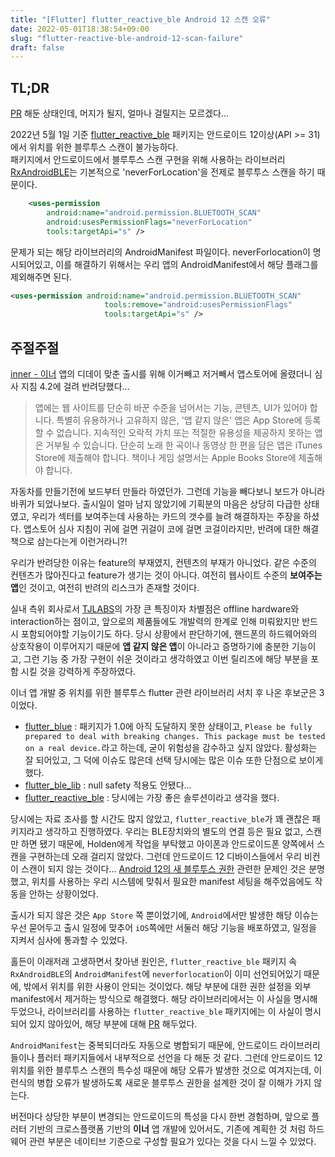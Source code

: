 ```yaml
---
title: "[Flutter] flutter_reactive_ble Android 12 스캔 오류"
date: 2022-05-01T18:38:54+09:00
slug: "flutter-reactive-ble-android-12-scan-failure"
draft: false
---
```


## TL;DR  

[PR](https://github.com/PhilipsHue/flutter_reactive_ble/pull/554) 해둔 상태인데, 머지가 될지, 얼마나 걸릴지는 모르겠다...  

2022년 5월 1일 기준 [flutter_reactive_ble](https://pub.dev/packages/flutter_reactive_ble) 패키지는 안드로이드 12이상(API >= 31)에서 위치를 위한 블루투스 스캔이 불가능하다.  
패키지에서 안드로이드에서 블루투스 스캔 구현을 위해 사용하는 라이브러리 [RxAndroidBLE](https://github.com/dariuszseweryn/RxAndroidBle)는 기본적으로 'neverForLocation'을 전제로 블루투스 스캔을 하기 때문이다.  

```xml
    <uses-permission
        android:name="android.permission.BLUETOOTH_SCAN"
        android:usesPermissionFlags="neverForLocation"
        tools:targetApi="s" />
```

문제가 되는 해당 라이브러리의 AndroidManifest 파일이다. neverForlocation이 명시되어있고, 이를 해결하기 위해서는 우리 앱의 AndroidManifest에서 해당 플래그를 제외해주면 된다.  

```xml
<uses-permission android:name="android.permission.BLUETOOTH_SCAN" 
                     tools:remove="android:usesPermissionFlags"
                     tools:targetApi="s" />
```

## 주절주절

[inner - 이너](https://apps.apple.com/us/app/inner-%EC%9D%B4%EB%84%88/id1619472927) 앱의 디데이 맞춘 출시를 위해 이거빼고 저거빼서 앱스토어에 올렸더니 심사 지침 4.2에 걸려 반려당했다...  
>앱에는 웹 사이트를 단순히 바꾼 수준을 넘어서는 기능, 콘텐츠, UI가 있어야 합니다. 특별히 유용하거나 고유하지 않은, '앱 같지 않은' 앱은 App Store에 등록할 수 없습니다. 지속적인 오락적 가치 또는 적절한 유용성을 제공하지 못하는 앱은 거부될 수 있습니다. 단순히 노래 한 곡이나 동영상 한 편을 담은 앱은 iTunes Store에 제출해야 합니다. 책이나 게임 설명서는 Apple Books Store에 제출해야 합니다.  

자동차를 만들기전에 보드부터 만들라 하였던가. 그런데 기능을 빼다보니 보드가 아니라 바퀴가 되었나보다. 출시일이 얼마 남지 않았기에 기획분의 마음은 상당히 다급한 상태였고, 우리가 섹터를 보여주는데 사용하는 카드의 갯수를 늘려 해결하자는 주장을 하셨다. 앱스토어 심사 지침이 귀에 걸면 귀걸이 코에 걸면 코걸이라지만, 반려에 대한 해결책으로 삼는다는게 이런거라니?!

우리가 반려당한 이유는 feature의 부재였지, 컨텐츠의 부재가 아니었다. 같은 수준의 컨텐츠가 많아진다고 feature가 생기는 것이 아니다. 여전히 웹사이트 수준의 **보여주는 앱**인 것이고, 여전히 반려의 리스크가 존재할 것이다.

실내 측위 회사로서 [TJLABS](https://tjlabscorp.com)의 가장 큰 특징이자 차별점은 offline hardware와 interaction하는 점이고, 앞으로의 제품들에도 개발력의 한계로 인해 미뤄왔지만 반드시 포함되어야할 기능이기도 하다. 당시 상황에서 판단하기에, 핸드폰의 하드웨어와의 상호작용이 이루어지기 때문에 **앱 같지 않은 앱**이 아니라고 증명하기에 충분한 기능이고, 그런 기능 중 가장 구현이 쉬운 것이라고 생각하였고 이번 릴리즈에 해당 부분을 포함 시킬 것을 강력하게 주장하였다.

이너 앱 개발 중 위치를 위한 블루투스 flutter 관련 라이브러리 서치 후 나온 후보군은 3이었다.

- [flutter_blue](https://pub.dev/packages/flutter_blue) : 패키지가 1.0에 아직 도달하지 못한 상태이고, `Please be fully prepared to deal with breaking changes. This package must be tested on a real device.`라고 하는데, 굳이 위험성을 감수하고 싶지 않았다. 활성화는 잘 되어있고, 그 덕에 이슈도 많은데 선택 당시에는 많은 이슈 또한 단점으로 보이게 했다.
- [flutter_ble_lib](https://pub.dev/packages/flutter_ble_lib) : null safety 적용도 안됐다...  
- [flutter_reactive_ble](https://pub.dev/packages/flutter_reactive_ble) : 당시에는 가장 좋은 솔루션이라고 생각을 했다.  

당시에는 자료 조사를 할 시간도 많지 않았고, `flutter_reactive_ble`가 꽤 괜찮은 패키지라고 생각하고 진행하였다. 우리는 BLE장치와의 별도의 연결 등은 필요 없고, 스캔만 하면 됐기 때문에, Holden에게 작업을 부탁했고 아이폰과 안드로이드폰 양쪽에서 스캔을 구현하는데 오래 걸리지 않았다. 그런데 안드로이드 12 디바이스들에서 우리 비컨이 스캔이 되지 않는 것이다... [Android 12의 새 블루투스 권한](https://developer.android.com/guide/topics/connectivity/bluetooth/permissions) 관련한 문제인 것은 분명했고, 위치를 사용하는 우리 시스템에 맞춰서 필요한 manifest 세팅을 해주었음에도 작동을 안하는 상황이었다.

출시가 되지 않은 것은 `App Store` 쪽 뿐이었기에, `Android`에서만 발생한 해당 이슈는 우선 묻어두고 출시 일정에 맞추어 `iOS`쪽에만 서둘러 해당 기능을 배포하였고, 일정을 지켜서 심사에 통과할 수 있었다.

홀든이 이래저래 고생하면서 찾아낸 원인은, `flutter_reactive_ble` 패키지 속 `RxAndroidBLE`의 `AndroidManifest`에 `neverforlocation`이 이미 선언되어있기 때문에, 밖에서 위치를 위한 사용이 안되는 것이었다. 해당 부분에 대한 권한 설정을 외부 manifest에서 제거하는 방식으로 해결했다. 해당 라이브러리에서는 이 사실을 명시해두었으나, 라이브러리를 사용하는 `flutter_reactive_ble` 패키지에는 이 사실이 명시되어 있지 않아있어, 해당 부분에 대해 [PR](https://github.com/PhilipsHue/flutter_reactive_ble/pull/554) 해두었다.  

`AndroidManifest`는 중복되더라도 자동으로 병합되기 때문에, 안드로이드 라이브러리들이나 플러터 패키지들에서 내부적으로 선언을 다 해둔 것 같다. 그런데 안드로이드 12 위치를 위한 블루투스 스캔의 특수성 때문에 해당 오류가 발생한 것으로 여겨지는데, 이런식의 병합 오류가 발생하도록 새로운 블루투스 권한을 설계한 것이 잘 이해가 가지 않는다.  

버전마다 상당한 부분이 변경되는 안드로이드의 특성을 다시 한번 경험하며, 앞으로 플러터 기반의 크로스플랫폼 기반의 **이너** 앱 개발에 있어서도, 기존에 계획한 것 처럼 하드웨어 관련 부분은 네이티브 기준으로 구성할 필요가 있다는 것을 다시 느낄 수 있었다.  
